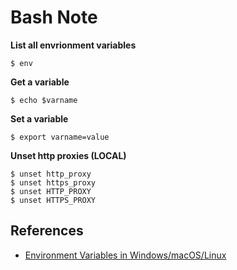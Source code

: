 # Bash Note

**List all envrionment variables**
```shell
$ env
```

**Get a variable**
```shell
$ echo $varname
```

**Set a variable**
```shell
$ export varname=value
```

**Unset http proxies (LOCAL)**
```shell
$ unset http_proxy
$ unset https_proxy
$ unset HTTP_PROXY
$ unset HTTPS_PROXY
```


## References
- [Environment Variables in Windows/macOS/Linux](https://www3.ntu.edu.sg/home/ehchua/programming/howto/Environment_Variables.html)
